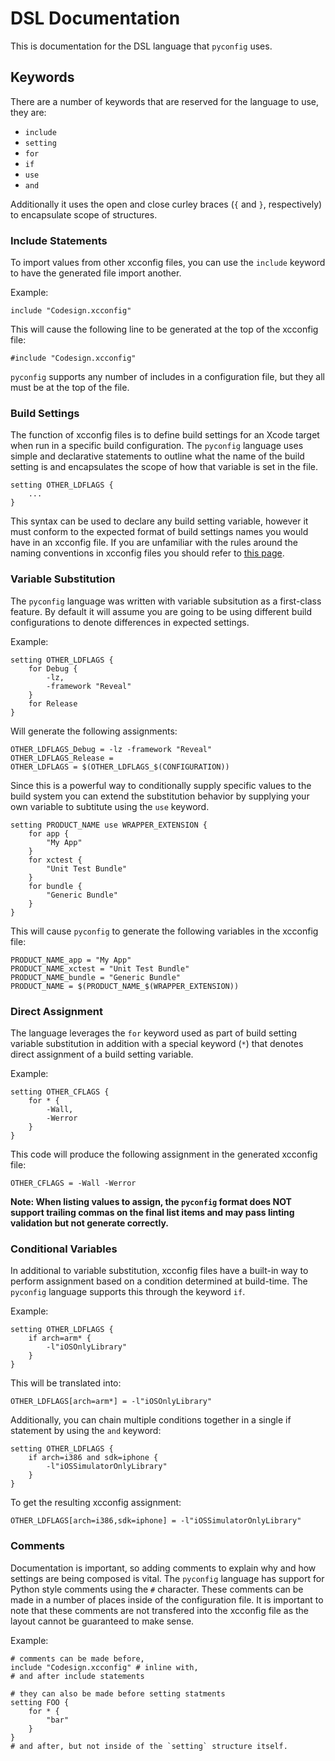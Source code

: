 # DSL Documentation

This is documentation for the DSL language that `pyconfig` uses. 


## Keywords

There are a number of keywords that are reserved for the language to use, they are:

* `include`
* `setting`
* `for`
* `if`
* `use`
* `and`

Additionally it uses the open and close curley braces (`{` and `}`, respectively) to encapsulate scope of structures.


### Include Statements
To import values from other xcconfig files, you can use the `include` keyword to have the generated file import another.

Example:

	include "Codesign.xcconfig"

This will cause the following line to be generated at the top of the xcconfig file:

	#include "Codesign.xcconfig"

`pyconfig` supports any number of includes in a configuration file, but they all must be at the top of the file. 


### Build Settings
The function of xcconfig files is to define build settings for an Xcode target when run in a specific build configuration. The `pyconfig` language uses simple and declarative statements to outline what the name of the build setting is and encapsulates the scope of how that variable is set in the file.

	setting OTHER_LDFLAGS {
		...
	}

This syntax can be used to declare any build setting variable, however it must conform to the expected format of build settings names you would have in an xcconfig file. If you are unfamiliar with the rules around the naming conventions in xcconfig files you should refer to [this page](http://pewpewthespells.com/blog/xcconfig_guide.html).


### Variable Substitution
The `pyconfig` language was written with variable subsitution as a first-class feature. By default it will assume you are going to be using different build configurations to denote differences in expected settings. 

Example:

	setting OTHER_LDFLAGS {
		for Debug {
			-lz,
			-framework "Reveal"
		}
		for Release
	}

Will generate the following assignments:

	OTHER_LDFLAGS_Debug = -lz -framework "Reveal"
	OTHER_LDFLAGS_Release = 
	OTHER_LDFLAGS = $(OTHER_LDFLAGS_$(CONFIGURATION))

Since this is a powerful way to conditionally supply specific values to the build system you can extend the substitution behavior by supplying your own variable to subtitute using the `use` keyword.

	setting PRODUCT_NAME use WRAPPER_EXTENSION {
		for app {
			"My App"
		}
		for xctest {
			"Unit Test Bundle"
		}
		for bundle {
			"Generic Bundle"
		}
	}
	
This will cause `pyconfig` to generate the following variables in the xcconfig file:

	PRODUCT_NAME_app = "My App"
	PRODUCT_NAME_xctest = "Unit Test Bundle"
	PRODUCT_NAME_bundle = "Generic Bundle"
	PRODUCT_NAME = $(PRODUCT_NAME_$(WRAPPER_EXTENSION))


### Direct Assignment
The language leverages the `for` keyword used as part of build setting variable substitution in addition with a special keyword  (`*`) that denotes direct assignment of a build setting variable.

Example:

	setting OTHER_CFLAGS {
		for * {
			-Wall,
			-Werror
		}
	} 

This code will produce the following assignment in the generated xcconfig file:

	OTHER_CFLAGS = -Wall -Werror

**Note: When listing values to assign, the `pyconfig` format does NOT support trailing commas on the final list items and may pass linting validation but not generate correctly.**


### Conditional Variables
In additional to variable substitution, xcconfig files have a built-in way to perform assignment based on a condition determined at build-time. The `pyconfig` language supports this through the keyword `if`. 

Example:

	setting OTHER_LDFLAGS {
		if arch=arm* {
			-l"iOSOnlyLibrary"
		}
	}

This will be translated into:

	OTHER_LDFLAGS[arch=arm*] = -l"iOSOnlyLibrary"

Additionally, you can chain multiple conditions together in a single if statement by using the `and` keyword:

	setting OTHER_LDFLAGS {
		if arch=i386 and sdk=iphone {
			-l"iOSSimulatorOnlyLibrary"
		}
	}

To get the resulting xcconfig assignment:

	OTHER_LDFLAGS[arch=i386,sdk=iphone] = -l"iOSSimulatorOnlyLibrary"
	
	
### Comments
Documentation is important, so adding comments to explain why and how settings are being composed is vital. The `pyconfig` language has support for Python style comments using the `#` character. These comments can be made in a number of places inside of the configuration file. It is important to note that these comments are not transfered into the xcconfig file as the layout cannot be guaranteed to make sense.

Example:

	# comments can be made before,
	include "Codesign.xcconfig" # inline with,
	# and after include statements
	
	# they can also be made before setting statments
	setting FOO {
		for * {
			"bar"
		}
	}
	# and after, but not inside of the `setting` structure itself. 